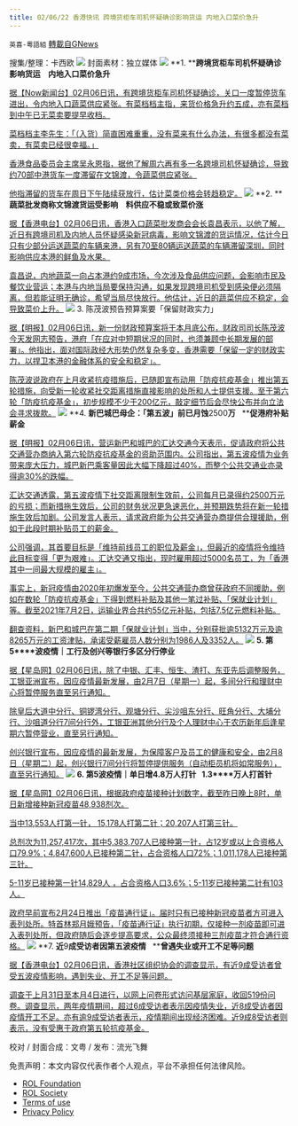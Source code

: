 ```yaml
---
title: 02/06/22 香港快讯 跨境货柜车司机怀疑确诊影响货运 内地入口菜价急升
---
```

`英喜-粵語組` [轉載自GNews](https://gnews.org/zh-hans/1966295/)

搜集/整理：卡西欧
![](https://assets.gnews.org/wp-content/uploads/2022/02/0206fenmian.jpg)
封面素材：独立媒体
![](https://assets.gnews.org/wp-content/uploads/2022/02/2022-02-06-1.png)
**1. ****跨境货柜车司机怀疑确诊影响货运　内地入口菜价急升**

[据【Now新闻台】02月06日讯，有跨境货柜车司机怀疑确诊，关口一度暂停货车进出，令内地入口蔬菜供应紧张。有菜档档主指，来货价格急升约五成，亦有菜档到中午已无菜卖要提早收档。](https://news.now.com/home/local/player?newsId=465542)

[菜档档主李先生：「（入货）简直困难重重，没有菜来有什么办法，有很多都没有菜卖，有菜卖已经很幸福。」](https://news.now.com/home/local/player?newsId=465542)

[香港食品委员会主席吴永恩指，据他了解周六再有多一名跨境司机怀疑确诊，导致约70部中港货车一度滞留在文锦渡，令蔬菜供应紧张。](https://news.now.com/home/local/player?newsId=465542)

[他指滞留的货车在周日下午陆续获放行，估计菜类价格会转趋稳定。](https://news.now.com/home/local/player?newsId=465542)
![](https://assets.gnews.org/wp-content/uploads/2022/02/2022-02-06-2.png)
**2. ****蔬菜批发商称文锦渡货运受影响　料供应不稳或致菜价涨**

[据【香港电台】02月06日讯，香港入口蔬菜批发商会会长袁昌表示，以他了解，近日有跨境司机及内地人员怀疑感染新冠病毒，影响文锦渡的货运情况，估计今日只有少部分运送蔬菜的车辆来港，另有70至80辆运送蔬菜的车辆滞留深圳，同时影响供应本港的鲜鱼及水果。](https://news.rthk.hk/rthk/ch/component/k2/1632181-20220206.htm)

[袁昌说，内地蔬菜一向占本港约9成市场，今次涉及食品供应问题，会影响市民及餐饮业营运；本港与内地当局要保持沟通，如果发现跨境司机受到感染便必须隔离，但若能证明无确诊，希望当局尽快放行。他估计，近日的蔬菜供应不稳定，会导致菜价上升。](https://news.rthk.hk/rthk/ch/component/k2/1632181-20220206.htm)
![](https://assets.gnews.org/wp-content/uploads/2022/02/2022-02-06-3.png)
3. 陈茂波预告预算案要「保留财政实力」

[据【明报】02月06日讯，新一份财政预算案将于本月底公布，财政司司长陈茂波今天发网志预告，港府「在应对中短期状况的同时，也须兼顾中长期发展的部署」。他指出，面对国际政经大形势仍然复杂多变，香港需要「保留一定的财政实力，以捍卫本港的金融体系的安全和稳定」。](https://finance.mingpao.com/fin/instantf/20220206/1644130409449/陳茂波預告預算案要「保留財政實力」)

[陈茂波说政府在上月收紧抗疫措施后，已随即宣布动用「防疫抗疫基金」推出第五轮措施，向受新一轮收紧社交距离措施直接影响的处所和人士提供支援。至于第六轮「防疫抗疫基金」，初步规模不少于200亿元，敲定细节后会尽快公布并向立法会寻求拨款。](https://finance.mingpao.com/fin/instantf/20220206/1644130409449/陳茂波預告預算案要「保留財政實力」)
![](https://assets.gnews.org/wp-content/uploads/2022/02/2022-02-06-4.png)
**4. ****新巴城巴母企：「第五波」前已月蚀****2500****万****   ****促港府补贴薪金**

[据【明报】02月06日讯，营运新巴和城巴的汇达交通今天表示，促请政府将公共交通营办商纳入第六轮防疫抗疫基金的资助范围内。公司指出，第五波疫情为业务带来庞大压力，城巴新巴乘客量因此大幅下降超过40%，而整个公共交通业亦录得逾30%的跌幅。](https://finance.mingpao.com/fin/instantf/20220206/1644132277064/新巴城巴母企-「第五波」前已月蝕2500萬-促港府補貼薪金)

[汇达交通透露，第五波疫情下社交距离限制生效前，公司每月已录得约2500万元的亏损；而新措拖生效后，公司的财务状况更急速恶化，并预期跌势将在新一轮措施生效后加剧。公司发言人表示，请求政府能为公共交通营办商提供合理援助，例如于此段时期补贴员工的薪金。](https://finance.mingpao.com/fin/instantf/20220206/1644132277064/新巴城巴母企-「第五波」前已月蝕2500萬-促港府補貼薪金)

[公司强调，其首要目标是「维持前线员工的职位及薪金」，但最近的疫情将令维持此目标变得「更为艰难」。汇达交通又指出，现时雇用超过5000名员工，为「香港其中一间最大规模的雇主」。](https://finance.mingpao.com/fin/instantf/20220206/1644132277064/新巴城巴母企-「第五波」前已月蝕2500萬-促港府補貼薪金)

[事实上，新冠疫情由2020年初爆发至今，公共交通营办商曾获政府不同援助，例如在数轮「防疫抗疫基金」下得到燃料补贴及其他一笔过补贴、「保就业计划」等。截至2021年7月2日，运输业界合共约55亿元补贴，包括7.5亿元燃料补贴。](https://finance.mingpao.com/fin/instantf/20220206/1644132277064/新巴城巴母企-「第五波」前已月蝕2500萬-促港府補貼薪金)

[翻查资料，新巴和城巴在第二期「保就业计划」当中，分别获批逾5132万元及逾8265万元的工资津贴，承诺受薪雇员人数分别为1986人及3352人。](https://finance.mingpao.com/fin/instantf/20220206/1644132277064/新巴城巴母企-「第五波」前已月蝕2500萬-促港府補貼薪金)
![](https://assets.gnews.org/wp-content/uploads/2022/02/2022-02-06-5.png)
**5. ****第****5****波疫情｜工行及创兴等银行多区分行停业**

[据【星岛网】02月06日讯，除了中银、汇丰、恒生、渣打、东亚先后调整服务，工银亚洲宣布，因应疫情最新发展，由2月7日（星期一）起，多间分行和理财中心将暂停服务直至另行通知。](https://std.stheadline.com/realtime/article/1805587/即時-港聞-第5波疫情-工行及創興等銀行多區分行停業)

[除皇后大道中分行、铜锣湾分行、观塘分行、尖沙咀东分行、旺角分行、大埔分行、沙咀道分行7间分行外，工银亚洲其他分行及个人理财中心于农历新年后逢星期六暂停营业，直至另行通知。](https://std.stheadline.com/realtime/article/1805587/即時-港聞-第5波疫情-工行及創興等銀行多區分行停業)

[创兴银行宣布，因应疫情的最新发展，为保障客户及员工的健康和安全，由2月8日（星期二）起，创兴银行7间分行将暂停提供服务（自动柜员机将如常服务），直至另行通知。](https://std.stheadline.com/realtime/article/1805587/即時-港聞-第5波疫情-工行及創興等銀行多區分行停業)
![](https://assets.gnews.org/wp-content/uploads/2022/02/2022-02-06-6.png)
**6. ****第****5****波疫情｜单日增****4.8****万人打针****   1.3****万人打首针**

[据【星岛网】02月06日讯，根据政府疫苗接种计划数字，截至昨日晚上8时，单日新增接种新冠疫苗48,938剂次。](https://std.stheadline.com/realtime/article/1805553/即時-港聞-第5波疫情-單日增4-8萬人打針-1-3萬人打首針)

[当中13,553人打第一针， 15,178人打第二针；20,207人打第三针。](https://std.stheadline.com/realtime/article/1805553/即時-港聞-第5波疫情-單日增4-8萬人打針-1-3萬人打首針)

[总剂次为11,257,417次，其中5,383,707人已接种第一针，占12岁或以上合资格人口79.9%；4,847,600人已接种第二针，占合资格人口72%；1,011,178人已接种第三针。](https://std.stheadline.com/realtime/article/1805553/即時-港聞-第5波疫情-單日增4-8萬人打針-1-3萬人打首針)

[5-11岁已接种第一针14,829人 ，占合资格人口3.6%；5-11岁已接种第二针有103人。](https://std.stheadline.com/realtime/article/1805553/即時-港聞-第5波疫情-單日增4-8萬人打針-1-3萬人打首針)

[政府早前宣布2月24日推出「疫苗通行证」。届时只有已接种新冠疫苗者方可进入表列处所。特首林郑月娥预告，「疫苗通行证」执行初期，仅接种一剂疫苗即可进入表列处所，但政府随后会逐步提高要求，公众最终须接种三剂疫苗才符合通行资格。](https://std.stheadline.com/realtime/article/1805553/即時-港聞-第5波疫情-單日增4-8萬人打針-1-3萬人打首針)
![](https://assets.gnews.org/wp-content/uploads/2022/02/2022-02-06-7.png)
**7. ****近****9****成受访者因第五波疫情****   ****曾遇失业或开工不足等问题**

[据【香港电台】02月06日讯，香港社区组织协会的调查显示，有近9成受访者曾受五波疫情影响，遇到失业、开工不足等问题。](https://news.rthk.hk/rthk/ch/component/k2/1632197-20220206.htm)

[调查于上月31日至本月4日进行，以网上问卷形式访问基层家庭，收回519份问卷。调查显示，两年疫情期间，超过6成受访者表示因疫情失业，近8成受访者因疫情开工不足。亦有逾9成受访者表示，疫情期间出现经济困难。近9成8受访者则表示，没有受惠于政府第五轮抗疫基金。](https://news.rthk.hk/rthk/ch/component/k2/1632197-20220206.htm)

校对 / 封面合成：文粤 / 发布：流光飞舞

 

免责声明：本文内容仅代表作者个人观点，平台不承担任何法律风险。

- [ROL Foundation](https://rolfoundation.org/)
- [ROL Society](https://rolsociety.org/)
- [Terms of use](https://gnews.org/terms-of-use-3/)
- [Privacy Policy](https://gnews.org/privacy-policy/)

